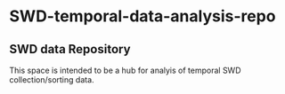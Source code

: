 # SWD-temporal-data-analysis-repo
## SWD data Repository 
This space is intended to be a hub for analyis of temporal SWD collection/sorting data.

